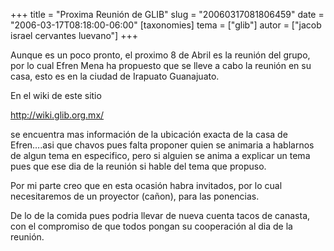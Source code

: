 +++
title = "Proxima Reunión de GLIB"
slug = "20060317081806459"
date = "2006-03-17T08:18:00-06:00"
[taxonomies]
tema = ["glib"]
autor = ["jacob israel cervantes luevano"]
+++

Aunque es un poco pronto, el proximo 8 de Abril es la reunión del grupo,
por lo cual Efren Mena ha propuesto que se lleve a cabo la reunión en su
casa, esto es en la ciudad de Irapuato Guanajuato.

En el wiki de este sitio

<a href="http://wiki.glib.org.mx/">http://wiki.glib.org.mx/</a>

se encuentra mas información de la ubicación exacta de la casa de
Efren….asi que chavos pues falta proponer quien se animaria a hablarnos
de algun tema en especifico, pero si alguien se anima a explicar un tema
pues que ese dia de la reunión si hable del tema que propuso.

Por mi parte creo que en esta ocasión habra invitados, por lo cual
necesitaremos de un proyector (cañon), para las ponencias.

De lo de la comida pues podria llevar de nueva cuenta tacos de canasta,
con el compromiso de que todos pongan su cooperación al dia de la
reunión.
